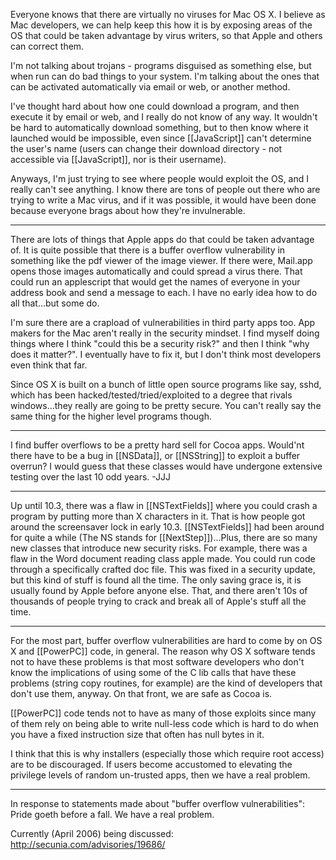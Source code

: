 Everyone knows that there are virtually no viruses for Mac OS X. I believe as Mac developers, we can help keep this how it is by exposing areas of the OS that could be taken advantage by virus writers, so that Apple and others can correct them.

I'm not talking about trojans - programs disguised as something else, but when run can do bad things to your system. I'm talking about the ones that can be activated automatically via email or web, or another method.

I've thought hard about how one could download a program, and then execute it by email or web, and I really do not know of any way. It wouldn't be hard to automatically download something, but to then know where it launched would be impossible, even since [[JavaScript]] can't determine the user's name (users can change their download directory - not accessible via [[JavaScript]], nor is their username).

Anyways, I'm just trying to see where people would exploit the OS, and I really can't see anything. I know there are tons of people out there who are trying to write a Mac virus, and if it was possible, it would have been done because everyone brags about how they're invulnerable.

----

There are lots of things that Apple apps do that could be taken advantage of. It is quite possible that there is a buffer overflow vulnerability in something like the pdf viewer of the image viewer. If there were, Mail.app opens those images automatically and could spread a virus there. That could run an applescript that would get the names of everyone in your address book and send a message to each. I have no early idea how to do all that...but some do.

I'm sure there are a crapload of vulnerabilities in third party apps too. App makers for the Mac aren't really in the security mindset. I find myself doing things where I think "could this be a security risk?" and then I think "why does it matter?". I eventually have to fix it, but I don't think most developers even think that far.

Since OS X is built on a bunch of little open source programs like say, sshd, which has been hacked/tested/tried/exploited to a degree that rivals windows...they really are going to be pretty secure. You can't really say the same thing for the higher level programs though.

----

I find buffer overflows to be a pretty hard sell for Cocoa apps. Would'nt there have to be a bug in [[NSData]], or [[NSString]] to exploit a buffer overrun? I would guess that these classes would have undergone extensive testing over the last 10 odd years. -JJJ

----

Up until 10.3, there was a flaw in [[NSTextFields]] where you could crash a program by putting more than X characters in it. That is how people got around the screensaver lock in early 10.3. [[NSTextFields]] had been around for quite a while (The NS stands for [[NextStep]])...Plus, there are so many new classes that introduce new security risks. For example, there was a flaw in the Word document reading class apple made. You could run code through a specifically crafted doc file. This was fixed in a security update, but this kind of stuff is found all the time. The only saving grace is, it is usually found by Apple before anyone else. That, and there aren't 10s of thousands of people trying to crack and break all of Apple's stuff all the time.

----

For the most part, buffer overflow vulnerabilities are hard to come by on OS X and [[PowerPC]] code, in general.  The reason why OS X software tends not to have these problems is that most software developers who don't know the implications of using some of the C lib calls that have these problems (string copy routines, for example) are the kind of developers that don't use them, anyway.  On that front, we are safe as Cocoa is.

[[PowerPC]] code tends not to have as many of those exploits since many of them rely on being able to write null-less code which is hard to do when you have a fixed instruction size that often has null bytes in it.

I think that this is why installers (especially those which require root access) are to be discouraged.  If users become accustomed to elevating the privilege levels of random un-trusted apps, then we have a real problem.

----

In response to statements made about "buffer overflow vulnerabilities": Pride goeth before a fall. We have a real problem.

Currently (April 2006) being discussed: http://secunia.com/advisories/19686/